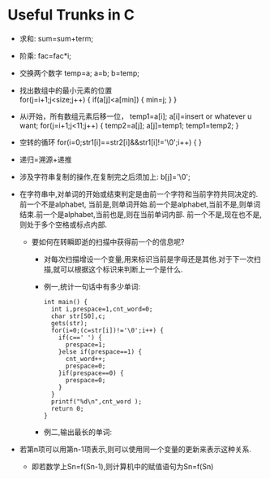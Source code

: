 # Useful Trunks in C
* 求和:
  sum=sum+term;

* 阶乘:
  fac=fac*i;
* 交换两个数字
  temp=a;
  a=b;
  b=temp;
* 找出数组中的最小元素的位置  
      for(j=i+1;j<size;j++) {
        if(a[j]<a[min]) {
          min=j;
        }
      }
* 从i开始，所有数组元素后移一位，
      temp1=a[i];
      a[i]=insert or whatever u want;
      for(j=i+1;j<11;j++) {
        temp2=a[j];
        a[j]=temp1;
        temp1=temp2;
      }
* 空转的循环
      for(i=0;str1[i]==str2[i]&&str1[i]!='\0';i++) {
      }
* 递归=溯源+递推
* 涉及字符串复制的操作,在复制完之后须加上:  b[j]='\0';
* 在字符串中,对单词的开始或结束判定是由前一个字符和当前字符共同决定的.前一个不是alphabet,
当前是,则单词开始.前一个是alphabet,当前不是,则单词结束.前一个是alphabet,当前也是,则在当前单词内部.
前一个不是,现在也不是,则处于多个空格或标点内部.
    * 要如何在转瞬即逝的扫描中获得前一个的信息呢?
      * 对每次扫描增设一个变量,用来标识当前是字母还是其他.对于下一次扫描,就可以根据这个标识来判断上一个是什么.
      * 例一,统计一句话中有多少单词:

            int main() {
              int i,prespace=1,cnt_word=0;
              char str[50],c;
              gets(str);
              for(i=0;(c=str[i])!='\0';i++) {
                if(c==' ') {
                  prespace=1;
                }else if(prespace==1) {
                  cnt_word++;
                  prespace=0;
                }if(prespace==0) {
                  prespace=0;
                }
              }
              printf("%d\n",cnt_word );
              return 0;
            }
      * 例二,输出最长的单词:


* 若第n项可以用第n-1项表示,则可以使用同一个变量的更新来表示这种关系.
  * 即若数学上Sn=f(Sn-1),则计算机中的赋值语句为Sn=f(Sn)
